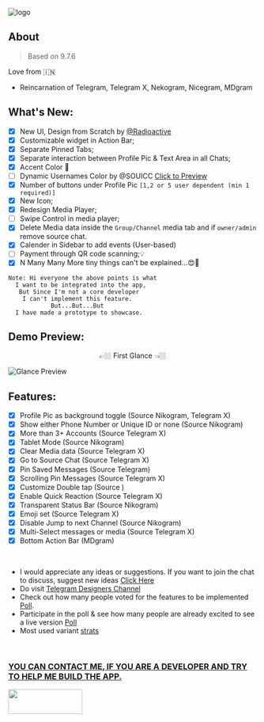 ![logo](https://github.com/Coolboyrajat/Telegram-Plus/assets/67316346/46f8f12a-50d1-48ee-83e8-b0c340695313)

## About 
>Based on 9.7.6

Love from 🇮🇳
- Reincarnation of Telegram, Telegram X, Nekogram, Nicegram, MDgram 

## What's New:

- [x] New UI, Design from Scratch by [@Radioactive](https://github.com/Coolboyrajat)
- [x] Customizable widget in Action Bar;
- [x] Separate Pinned Tabs;
- [x] Separate interaction between Profile Pic & Text Area in all Chats;
- [x] Accent Color 🎨
- [ ] Dynamic Usernames Color by @SOUICC [Click to Preview](https://t.me/designers/197)
- [x] Number of buttons under Profile Pic `[1,2 or 5 user dependent (min 1 required)]`
- [x] New Icon;
- [x] Redesign Media Player;
- [ ] Swipe Control in media player;
- [x] Delete Media data inside the `Group/Channel` media tab and if `owner/admin` remove source chat.
- [x] Calender in Sidebar to add events (User-based)
- [ ] Payment through QR code scanning;💡
- [x] N Many Many More tiny things can't be explained...😍🥳

```
Note: Hi everyone the above points is what 
  I want to be integrated into the app,
   But Since I'm not a core developer 
    I can't implement this feature.
            But...But...But
  I have made a prototype to showcase.
```

## Demo Preview:

<p align="center"> 👉🏼 First Glance 👈🏼 </p>

![Glance Preview](https://github.com/Coolboyrajat/Telegram-Plus/assets/67316346/547d7fc7-c05e-4734-83ed-0d369ba0abb6)

## Features:

- [x] Profile Pic as background toggle (Source Nikogram, Telegram X)
- [x] Show either Phone Number or Unique ID or none (Source Nikogram)
- [x] More than 3+ Accounts (Source Telegram X)
- [x] Tablet Mode (Source Nikogram)
- [x] Clear Media data (Source Telegram X)
- [x] Go to Source Chat (Source Telegram X)
- [x] Pin Saved Messages (Source Telegram)
- [x] Scrolling Pin Messages (Source Telegram X)
- [x] Customize Double tap (Source )
- [x] Enable Quick Reaction (Source Telegram X)
- [x] Transparent Status Bar (Source Nikogram)
- [x] Emoji set (Source Telegram X)
- [x] Disable Jump to next Channel (Source Nikogram)
- [x] Multi-Select messages or media (Source Telegram X)
- [x] Bottom Action Bar (MDgram)

<br>

- I would appreciate any ideas or suggestions. If you want to join the chat to discuss, suggest new ideas [Click Here](https://discord.gg/NZ4PAMTmZc)
- Do visit [Telegram Designers Channel](https://t.me/designers)
- Check out how many people voted for the features to be implemented [Poll]().
- Participate in the poll & see how many people are already excited to see a live version [Poll]()
- Most used variant [strats]()

<br>

### [YOU CAN CONTACT ME, IF YOU ARE A DEVELOPER AND TRY TO HELP ME BUILD THE APP.]()
[<img src="https://assets-global.website-files.com/6257adef93867e50d84d30e2/636e0b5493894cf60b300587_full_logo_white_RGB.svg" height='50' width='150' />](https://discord.gg/NZ4PAMTmZc)
